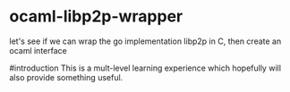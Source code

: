 # ocaml-libp2p-wrapper
let's see if we can wrap the go implementation libp2p in C, then create an ocaml interface

#introduction
This is a mult-level learning experience which hopefully will also provide something useful. 
